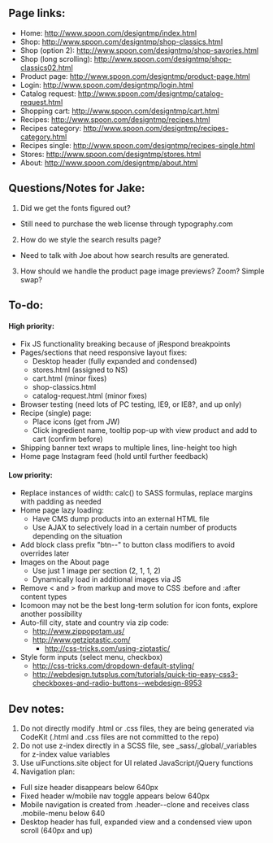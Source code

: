 Page links:
-----------

 - Home: http://www.spoon.com/designtmp/index.html
 - Shop: http://www.spoon.com/designtmp/shop-classics.html
 - Shop (option 2): http://www.spoon.com/designtmp/shop-savories.html
 - Shop (long scrolling): http://www.spoon.com/designtmp/shop-classics02.html
 - Product page: http://www.spoon.com/designtmp/product-page.html
 - Login: http://www.spoon.com/designtmp/login.html
 - Catalog request: http://www.spoon.com/designtmp/catalog-request.html
 - Shopping cart: http://www.spoon.com/designtmp/cart.html
 - Recipes: http://www.spoon.com/designtmp/recipes.html
 - Recipes category: http://www.spoon.com/designtmp/recipes-category.html
 - Recipes single: http://www.spoon.com/designtmp/recipes-single.html
 - Stores: http://www.spoon.com/designtmp/stores.html
 - About: http://www.spoon.com/designtmp/about.html


Questions/Notes for Jake:
-------------------------

1. Did we get the fonts figured out?
 - Still need to purchase the web license through typography.com

2. How do we style the search results page?
 - Need to talk with Joe about how search results are generated.

3. How should we handle the product page image previews? Zoom? Simple swap?


To-do:
------

#### High priority: ####

- Fix JS functionality breaking because of jRespond breakpoints
- Pages/sections that need responsive layout fixes:
	- Desktop header (fully expanded and condensed)
	- stores.html (assigned to NS)
	- cart.html (minor fixes)
	- shop-classics.html
	- catalog-request.html (minor fixes)
- Browser testing (need lots of PC testing, IE9, or IE8?, and up only)
- Recipe (single) page:
	- Place icons (get from JW)
	- Click ingredient name, tooltip pop-up with view product and add to cart (confirm before)
- Shipping banner text wraps to multiple lines, line-height too high
- Home page Instagram feed (hold until further feedback)


#### Low priority: ####

- Replace instances of width: calc() to SASS formulas, replace margins with padding as needed
- Home page lazy loading:
	- Have CMS dump products into an external HTML file
	- Use AJAX to selectively load in a certain number of products depending on the situation
- Add block class prefix "btn--" to button class modifiers to avoid overrides later
- Images on the About page
	- Use just 1 image per section (2, 1, 1, 2)
	- Dynamically load in additional images via JS
- Remove < and > from markup and move to CSS :before and :after content types
- Icomoon may not be the best long-term solution for icon fonts, explore another possibility
- Auto-fill city, state and country via zip code:
 	- http://www.zippopotam.us/
 	- http://www.getziptastic.com/
 		- http://css-tricks.com/using-ziptastic/
- Style form inputs (select menu, checkbox)
 	- http://css-tricks.com/dropdown-default-styling/
 	- http://webdesign.tutsplus.com/tutorials/quick-tip-easy-css3-checkboxes-and-radio-buttons--webdesign-8953


Dev notes:
----------

1. Do not directly modify .html or .css files, they are being generated via CodeKit (.html and .css files are not committed to the repo)
2. Do not use z-index directly in a SCSS file, see _sass/_global/_variables for z-index value variables
3. Use uiFunctions.site object for UI related JavaScript/jQuery functions
4. Navigation plan:
 - Full size header disappears below 640px
 - Fixed header w/mobile nav toggle appears below 640px
 - Mobile navigation is created from .header--clone and receives class .mobile-menu below 640
 - Desktop header has full, expanded view and a condensed view upon scroll (640px and up)
